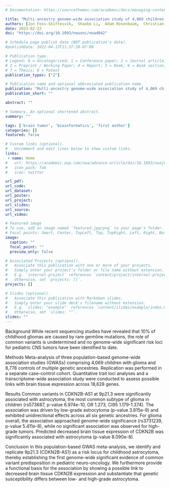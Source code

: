 ```yaml
---
# Documentation: https://sourcethemes.com/academic/docs/managing-content/

title: "Multi-ancestry genome-wide association study of 4,069 children with glioma identifies 9p21.3 risk locus"
authors: [Jon Foss-Skiftesvik,  Shaobo Li,  Adam Rosenbaum,  Christian Munch Hagen, Ulrik Kristoffer Stoltze,  Sally Ljungqvist,  Ulf Hjalmars,  Kjeld Schmiegelow, Libby Morimoto,  Adam J de Smith,  René Mathiasen,  Catherine Metayer,  David Hougaard, Beatrice Melin,  Kyle M Walsh,  Jonas Bybjerg-Grauholm,  Anna M Dahlin, Joseph L Wiemels]
date: 2023-02-22
doi: "https://doi.org/10.1093/neuonc/noad042"

# Schedule page publish date (NOT publication's date).
#publishDate: 2022-04-13T11:37:20-07:00

# Publication type.
# Legend: 0 = Uncategorized; 1 = Conference paper; 2 = Journal article;
# 3 = Preprint / Working Paper; 4 = Report; 5 = Book; 6 = Book section;
# 7 = Thesis; 8 = Patent
publication_types: ["2"]

# Publication name and optional abbreviated publication name.
publication: "Multi-ancestry genome-wide association study of 4,069 children with glioma identifies 9p21.3 risk locus"
publication_short: ""

abstract: ""

# Summary. An optional shortened abstract.
summary: ""

tags: ['brain tumor', 'bioinformatics', 'first author']
categories: []
featured: false

# Custom links (optional).
#   Uncomment and edit lines below to show custom links.
links:
 - name: Home
#   url: https://academic.oup.com/noa/advance-article/doi/10.1093/noajnl/vdac045/6568033
#   icon_pack: fab
#   icon: twitter

url_pdf:
url_code:
url_dataset:
url_poster:
url_project:
url_slides:
url_source:
url_video:

# Featured image
# To use, add an image named `featured.jpg/png` to your page's folder. 
# Focal points: Smart, Center, TopLeft, Top, TopRight, Left, Right, BottomLeft, Bottom, BottomRight.
image:
  caption: ""
  focal_point: ""
  preview_only: false

# Associated Projects (optional).
#   Associate this publication with one or more of your projects.
#   Simply enter your project's folder or file name without extension.
#   E.g. `internal-project` references `content/project/internal-project/index.md`.
#   Otherwise, set `projects: []`.
projects: []

# Slides (optional).
#   Associate this publication with Markdown slides.
#   Simply enter your slide deck's filename without extension.
#   E.g. `slides: "example"` references `content/slides/example/index.md`.
#   Otherwise, set `slides: ""`.
slides: ""
---
```


Background
While recent sequencing studies have revealed that 10% of childhood gliomas are caused by rare germline mutations, the role of common variants is undetermined and no genome-wide significant risk loci for pediatric CNS tumors have been identified to date.

Methods
Meta-analysis of three population-based genome-wide association studies (GWASs) comprising 4,069 children with glioma and 8,778 controls of multiple genetic ancestries. Replication was performed in a separate case-control cohort. Quantitative trait loci analyses and a transcriptome-wide association study were conducted to assess possible links with brain tissue expression across 18,628 genes.

Results
Common variants in CDKN2B-AS1 at 9p21.3 were significantly associated with astrocytoma, the most common subtype of glioma in children (rs573687, p-value 6.974e-10, OR 1.273, CI95 1.179-1.374). The association was driven by low-grade astrocytoma (p-value 3.815e-9) and exhibited unidirectional effects across all six genetic ancestries. For glioma overall, the association approached genome-wide significance (rs3731239, p-value 5.411e-8), while no significant association was observed for high-grade tumors. Predicted decreased brain tissue expression of CDKN2B was significantly associated with astrocytoma (p-value 8.090e-8).

Conclusion
In this population-based GWAS meta-analysis, we identify and replicate 9p21.3 (CDKN2B-AS1) as a risk locus for childhood astrocytoma, thereby establishing the first genome-wide significant evidence of common variant predisposition in pediatric neuro-oncology. We furthermore provide a functional basis for the association by showing a possible link to decreased brain tissue CDKN2B expression and substantiate that genetic susceptibility differs between low- and high-grade astrocytoma.
